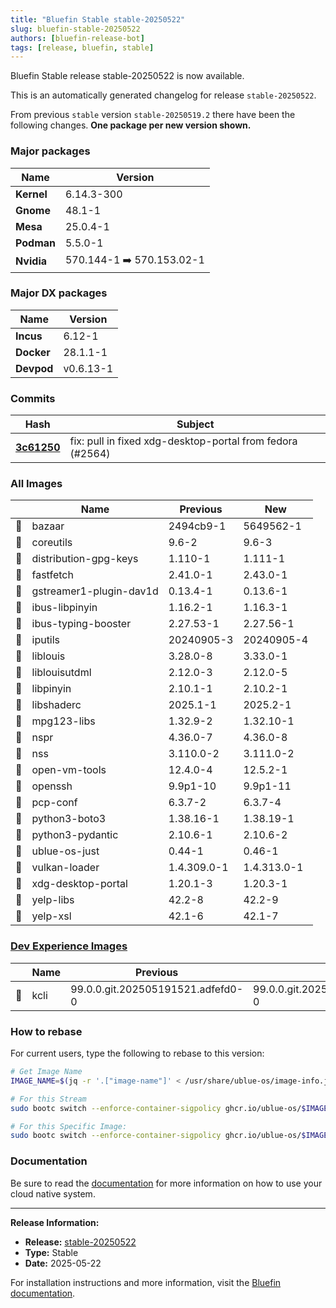 ```yaml
---
title: "Bluefin Stable stable-20250522"
slug: bluefin-stable-20250522
authors: [bluefin-release-bot]
tags: [release, bluefin, stable]
---
```


Bluefin Stable release stable-20250522 is now available.

<!--truncate-->

This is an automatically generated changelog for release `stable-20250522`.

From previous `stable` version `stable-20250519.2` there have been the following changes. **One package per new version shown.**

### Major packages

| Name       | Version                   |
| ---------- | ------------------------- |
| **Kernel** | 6.14.3-300                |
| **Gnome**  | 48.1-1                    |
| **Mesa**   | 25.0.4-1                  |
| **Podman** | 5.5.0-1                   |
| **Nvidia** | 570.144-1 ➡️ 570.153.02-1 |

### Major DX packages

| Name       | Version   |
| ---------- | --------- |
| **Incus**  | 6.12-1    |
| **Docker** | 28.1.1-1  |
| **Devpod** | v0.6.13-1 |

### Commits

| Hash                                                                                               | Subject                                                   |
| -------------------------------------------------------------------------------------------------- | --------------------------------------------------------- |
| **[3c61250](https://github.com/ublue-os/bluefin/commit/3c6125011f00ad14a4f7a1f00cd6f5071590a2b1)** | fix: pull in fixed xdg-desktop-portal from fedora (#2564) |

### All Images

|     | Name                    | Previous    | New         |
| --- | ----------------------- | ----------- | ----------- |
| 🔄  | bazaar                  | 2494cb9-1   | 5649562-1   |
| 🔄  | coreutils               | 9.6-2       | 9.6-3       |
| 🔄  | distribution-gpg-keys   | 1.110-1     | 1.111-1     |
| 🔄  | fastfetch               | 2.41.0-1    | 2.43.0-1    |
| 🔄  | gstreamer1-plugin-dav1d | 0.13.4-1    | 0.13.6-1    |
| 🔄  | ibus-libpinyin          | 1.16.2-1    | 1.16.3-1    |
| 🔄  | ibus-typing-booster     | 2.27.53-1   | 2.27.56-1   |
| 🔄  | iputils                 | 20240905-3  | 20240905-4  |
| 🔄  | liblouis                | 3.28.0-8    | 3.33.0-1    |
| 🔄  | liblouisutdml           | 2.12.0-3    | 2.12.0-5    |
| 🔄  | libpinyin               | 2.10.1-1    | 2.10.2-1    |
| 🔄  | libshaderc              | 2025.1-1    | 2025.2-1    |
| 🔄  | mpg123-libs             | 1.32.9-2    | 1.32.10-1   |
| 🔄  | nspr                    | 4.36.0-7    | 4.36.0-8    |
| 🔄  | nss                     | 3.110.0-2   | 3.111.0-2   |
| 🔄  | open-vm-tools           | 12.4.0-4    | 12.5.2-1    |
| 🔄  | openssh                 | 9.9p1-10    | 9.9p1-11    |
| 🔄  | pcp-conf                | 6.3.7-2     | 6.3.7-4     |
| 🔄  | python3-boto3           | 1.38.16-1   | 1.38.19-1   |
| 🔄  | python3-pydantic        | 2.10.6-1    | 2.10.6-2    |
| 🔄  | ublue-os-just           | 0.44-1      | 0.46-1      |
| 🔄  | vulkan-loader           | 1.4.309.0-1 | 1.4.313.0-1 |
| 🔄  | xdg-desktop-portal      | 1.20.1-3    | 1.20.3-1    |
| 🔄  | yelp-libs               | 42.2-8      | 42.2-9      |
| 🔄  | yelp-xsl                | 42.1-6      | 42.1-7      |

### [Dev Experience Images](https://docs.projectbluefin.io/bluefin-dx)

|     | Name | Previous                          | New                               |
| --- | ---- | --------------------------------- | --------------------------------- |
| 🔄  | kcli | 99.0.0.git.202505191521.adfefd0-0 | 99.0.0.git.202505201601.09f7138-0 |

### How to rebase

For current users, type the following to rebase to this version:

```bash
# Get Image Name
IMAGE_NAME=$(jq -r '.["image-name"]' < /usr/share/ublue-os/image-info.json)

# For this Stream
sudo bootc switch --enforce-container-sigpolicy ghcr.io/ublue-os/$IMAGE_NAME:stable

# For this Specific Image:
sudo bootc switch --enforce-container-sigpolicy ghcr.io/ublue-os/$IMAGE_NAME:stable-20250522
```

### Documentation

Be sure to read the [documentation](https://docs.projectbluefin.io/) for more information
on how to use your cloud native system.

---

**Release Information:**

- **Release:** [stable-20250522](https://github.com/ublue-os/bluefin/releases/tag/stable-20250522)
- **Type:** Stable
- **Date:** 2025-05-22

For installation instructions and more information, visit the [Bluefin documentation](https://docs.projectbluefin.io/).
